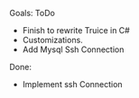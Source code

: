 Goals:
ToDo
- Finish to rewrite Truice in C#
- Customizations.
- Add Mysql Ssh Connection

Done:
- Implement ssh Connection

